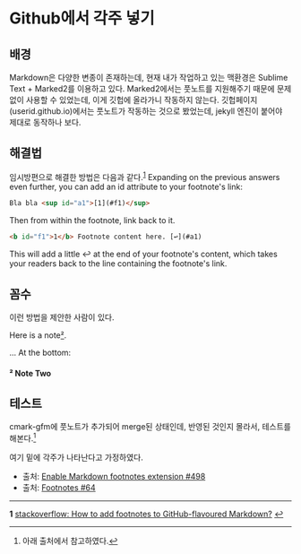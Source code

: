 # Github에서 각주 넣기

## 배경

Markdown은 다양한 변종이 존재하는데, 현재 내가 작업하고 있는 맥환경은 Sublime Text + Marked2를 이용하고 있다. Marked2에서는 풋노트를 지원해주기 때문에 문제 없이 사용할 수 있었는데, 이게 깃헙에 올라가니 작동하지 않는다. 깃헙페이지(userid.github.io)에서는 풋노트가 작동하는 것으로 봤었는데, jekyll 엔진이 붙어야 제대로 동작하나 보다.

## 해결법

임시방편으로 해결한 방법은 다음과 같다.<sup id="a1">[1](#f1)</sup>
Expanding on the previous answers even further, you can add an id attribute to your footnote's link:

```html
Bla bla <sup id="a1">[1](#f1)</sup>
```

Then from within the footnote, link back to it.

```html
<b id="f1">1</b> Footnote content here. [↩](#a1)
```

This will add a little ↩ at the end of your footnote's content, which takes your readers back to the line containing the footnote's link.

## 꼼수

이런 방법을 제안한 사람이 있다.

Here is a note[²].

...
At the bottom:

#### ² Note Two
[²]:#-note-two

## 테스트

cmark-gfm에 풋노트가 추가되어 merge된 상태인데, 반영된 것인지 몰라서, 테스트를 해본다.[^a-test]

여기 밑에 각주가 나타난다고 가정하였다.

[^a-test]: 아래 출처에서 참고하였다.

* 출처: [Enable Markdown footnotes extension #498](https://github.com/github/markup/issues/498)
* 출처: [Footnotes #64](https://github.com/github/cmark-gfm/pull/64)

------
<b id="f1">1</b> [stackoverflow: How to add footnotes to GitHub-flavoured Markdown?](http://stackoverflow.com/questions/25579868/how-to-add-footnotes-to-github-flavoured-markdown) [↩](#a1)

